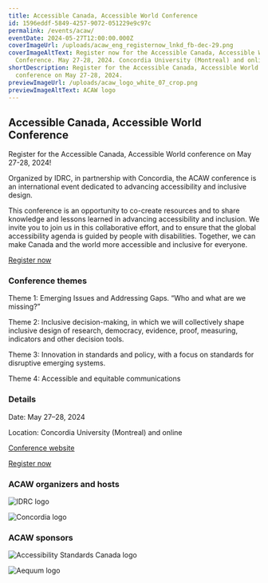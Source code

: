 ```yaml
---
title: Accessible Canada, Accessible World Conference
id: 1596eddf-5849-4257-9072-051229e9c97c
permalink: /events/acaw/
eventDate: 2024-05-27T12:00:00.000Z
coverImageUrl: /uploads/acaw_eng_registernow_lnkd_fb-dec-29.png
coverImageAltText: Register now for the Accessible Canada, Accessible World
  Conference. May 27-28, 2024. Concordia University (Montreal) and online.
shortDescription: Register for the Accessible Canada, Accessible World
  conference on May 27-28, 2024.
previewImageUrl: /uploads/acaw_logo_white_07_crop.png
previewImageAltText: ACAW logo
---
```

## Accessible Canada, Accessible World Conference

Register for the Accessible Canada, Accessible World conference on May 27-28, 2024!

Organized by IDRC, in partnership with Concordia, the ACAW conference is an international event dedicated to advancing accessibility and inclusive design.

This conference is an opportunity to co-create resources and to share knowledge and lessons learned in advancing accessibility and inclusion. We invite you to join us in this collaborative effort, and to ensure that the global accessibility agenda is guided by people with disabilities. Together, we can make Canada and the world more accessible and inclusive for everyone.

[Register now](https://sites.events.concordia.ca/sites/accessconf/en/accessible-canada-accessible-world/register)[](https://sites.events.concordia.ca/sites/accessconf/en/accessible-canada-accessible-world)

### **Conference themes**

Theme 1: Emerging Issues and Addressing Gaps. “Who and what are we missing?”

Theme 2: Inclusive decision-making, in which we will collectively shape inclusive design of research, democracy, evidence, proof, measuring, indicators and other decision tools.

Theme 3: Innovation in standards and policy, with a focus on standards for disruptive emerging systems.

Theme 4: Accessible and equitable communications

### **Details**

Date: May 27–28, 2024

Location: Concordia University (Montreal) and online

[Conference website](https://sites.events.concordia.ca/sites/accessconf/en/accessible-canada-accessible-world)

[Register now](https://sites.events.concordia.ca/sites/accessconf/en/accessible-canada-accessible-world/register)[](https://sites.events.concordia.ca/sites/accessconf/en/accessible-canada-accessible-world)

### ACAW organizers and hosts

![IDRC logo](/uploads/idrc-bw.png)

![Concordia logo](/uploads/concordia-logo-rgb-compact-black.png)

### ACAW sponsors

![Accessibility Standards Canada logo](/uploads/accessibility_standards_canada_accessibility_standards_canada_20.jpg)

![Aequum logo](/uploads/aequum-logo.png)
